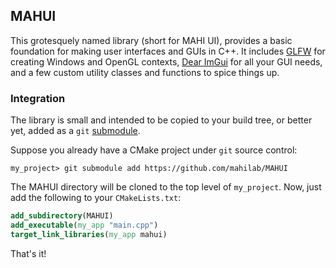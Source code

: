 ## MAHUI

This grotesquely named library (short for MAHI UI), provides a basic foundation for making user interfaces and GUIs in C++. It includes [GLFW](https://www.glfw.org/) for creating Windows and OpenGL contexts, [Dear ImGui](https://github.com/ocornut/imgui) for all your GUI needs, and a few custom utility classes and functions to spice things up.

### Integration

The library is small and intended to be copied to your build tree, or better yet, added as a `git` [submodule](https://git-scm.com/book/en/v2/Git-Tools-Submodules).

Suppose you already have a CMake project under `git` source control:

```shell
my_project> git submodule add https://github.com/mahilab/MAHUI
```

The MAHUI directory will be cloned to the top level of `my_project`. Now, just add the following to your `CMakeLists.txt`:

```cmake
add_subdirectory(MAHUI)
add_executable(my_app "main.cpp")
target_link_libraries(my_app mahui)
```

That's it!